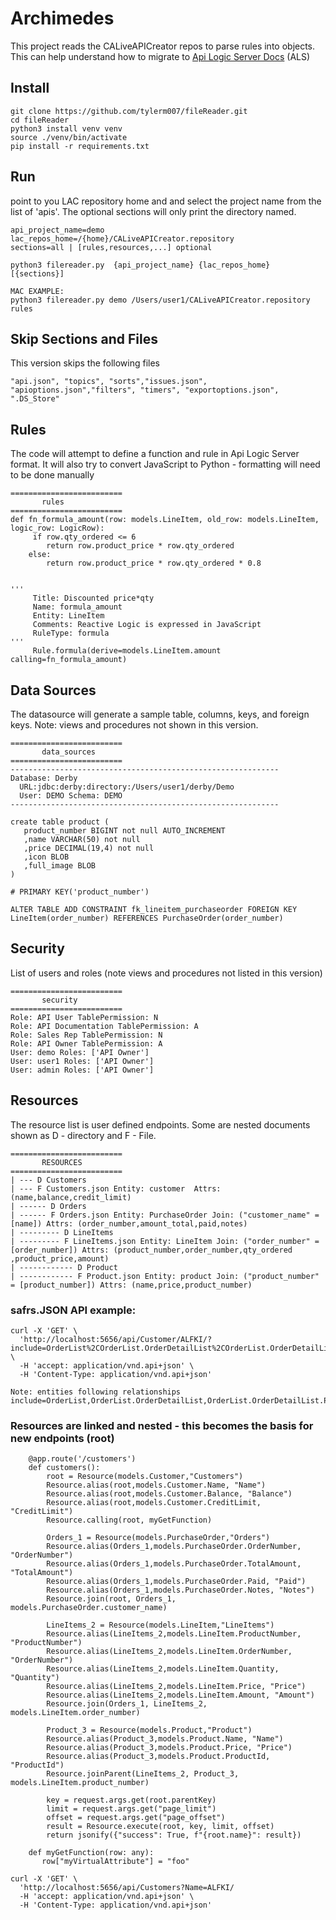 # Archimedes

This project reads the CALiveAPICreator repos to parse rules into objects. This can help understand how to migrate to [Api Logic Server Docs](https://apilogicserver.github.io/Docs/) (ALS)

## Install
```
git clone https://github.com/tylerm007/fileReader.git
cd fileReader
python3 install venv venv
source ./venv/bin/activate
pip install -r requirements.txt
```

## Run
point to you LAC repository home and  and select the project name from the list of 'apis'. The optional sections will only print the directory named.
```
api_project_name=demo
lac_repos_home=/{home}/CALiveAPICreator.repository
sections=all | [rules,resources,...] optional

python3 filereader.py  {api_project_name} {lac_repos_home} [{sections}]

MAC EXAMPLE:
python3 filereader.py demo /Users/user1/CALiveAPICreator.repository rules
```

## Skip Sections and Files
This version skips the following files
```
"api.json", "topics", "sorts","issues.json", "apioptions.json","filters", "timers", "exportoptions.json", ".DS_Store"
```

## Rules
The code will attempt to define a function and rule in Api Logic Server format. It will also try to convert JavaScript to Python - formatting will need to be done manually
```
=========================
       rules 
=========================
def fn_formula_amount(row: models.LineItem, old_row: models.LineItem, logic_row: LogicRow):
     if row.qty_ordered <= 6
        return row.product_price * row.qty_ordered
    else:
        return row.product_price * row.qty_ordered * 0.8


'''
     Title: Discounted price*qty
     Name: formula_amount
     Entity: LineItem
     Comments: Reactive Logic is expressed in JavaScript
     RuleType: formula
'''
     Rule.formula(derive=models.LineItem.amount calling=fn_formula_amount)

```


## Data Sources
The datasource will generate a sample table, columns, keys, and foreign keys. Note: views and procedures not shown in this version.
```
=========================
       data_sources 
=========================
------------------------------------------------------------
Database: Derby 
  URL:jdbc:derby:directory:/Users/user1/derby/Demo 
  User: DEMO Schema: DEMO
------------------------------------------------------------

create table product (
   product_number BIGINT not null AUTO_INCREMENT
   ,name VARCHAR(50) not null 
   ,price DECIMAL(19,4) not null 
   ,icon BLOB  
   ,full_image BLOB  
)

# PRIMARY KEY('product_number')

ALTER TABLE ADD CONSTRAINT fk_lineitem_purchaseorder FOREIGN KEY LineItem(order_number) REFERENCES PurchaseOrder(order_number)

```

## Security
List of users and roles (note views and procedures not listed in this version)
```
=========================
       security 
=========================
Role: API User TablePermission: N
Role: API Documentation TablePermission: A
Role: Sales Rep TablePermission: N
Role: API Owner TablePermission: A
User: demo Roles: ['API Owner']
User: user1 Roles: ['API Owner']
User: admin Roles: ['API Owner']
```

## Resources
The resource list is user defined endpoints.  Some are nested documents shown as D - directory and F - File. 
```
=========================
       RESOURCES 
=========================
| --- D Customers
| --- F Customers.json Entity: customer  Attrs: (name,balance,credit_limit) 
| ------ D Orders
| ------ F Orders.json Entity: PurchaseOrder Join: ("customer_name" = [name]) Attrs: (order_number,amount_total,paid,notes)
| --------- D LineItems
| --------- F LineItems.json Entity: LineItem Join: ("order_number" = [order_number]) Attrs: (product_number,order_number,qty_ordered ,product_price,amount)
| ------------ D Product
| ------------ F Product.json Entity: product Join: ("product_number" = [product_number]) Attrs: (name,price,product_number)
```
### safrs.JSON API example:
```
curl -X 'GET' \
  'http://localhost:5656/api/Customer/ALFKI/?include=OrderList%2COrderList.OrderDetailList%2COrderList.OrderDetailList.Product&fields%5BCustomer%5D=Id%2CCompanyName%2CContactName%2CContactTitle%2CAddress%2CCity%2CRegion%2CPostalCode%2CCountry%2CPhone%2CFax%2CBalance%2CCreditLimit%2COrderCount%2CUnpaidOrderCount%2CClient_id' \
  -H 'accept: application/vnd.api+json' \
  -H 'Content-Type: application/vnd.api+json'

Note: entities following relationships
include=OrderList,OrderList.OrderDetailList,OrderList.OrderDetailList.Product
```

### Resources are linked and nested - this becomes the basis for new endpoints (root)
```
    @app.route('/customers')
    def customers():
        root = Resource(models.Customer,"Customers")
        Resource.alias(root,models.Customer.Name, "Name")
        Resource.alias(root,models.Customer.Balance, "Balance")
        Resource.alias(root,models.Customer.CreditLimit, "CreditLimit")
        Resource.calling(root, myGetFunction)

        Orders_1 = Resource(models.PurchaseOrder,"Orders")
        Resource.alias(Orders_1,models.PurchaseOrder.OrderNumber, "OrderNumber")
        Resource.alias(Orders_1,models.PurchaseOrder.TotalAmount, "TotalAmount")
        Resource.alias(Orders_1,models.PurchaseOrder.Paid, "Paid")
        Resource.alias(Orders_1,models.PurchaseOrder.Notes, "Notes")
        Resource.join(root, Orders_1, models.PurchaseOrder.customer_name)

        LineItems_2 = Resource(models.LineItem,"LineItems")
        Resource.alias(LineItems_2,models.LineItem.ProductNumber, "ProductNumber")
        Resource.alias(LineItems_2,models.LineItem.OrderNumber, "OrderNumber")
        Resource.alias(LineItems_2,models.LineItem.Quantity, "Quantity")
        Resource.alias(LineItems_2,models.LineItem.Price, "Price")
        Resource.alias(LineItems_2,models.LineItem.Amount, "Amount")
        Resource.join(Orders_1, LineItems_2, models.LineItem.order_number)

        Product_3 = Resource(models.Product,"Product")
        Resource.alias(Product_3,models.Product.Name, "Name")
        Resource.alias(Product_3,models.Product.Price, "Price")
        Resource.alias(Product_3,models.Product.ProductId, "ProductId")
        Resource.joinParent(LineItems_2, Product_3, models.LineItem.product_number)

        key = request.args.get(root.parentKey)
        limit = request.args.get("page_limit")
        offset = request.args.get("page_offset")
        result = Resource.execute(root, key, limit, offset)
        return jsonify({"success": True, f"{root.name}": result})

    def myGetFunction(row: any):
       row["myVirtualAttribute"] = "foo"

curl -X 'GET' \
  'http://localhost:5656/api/Customers?Name=ALFKI/
  -H 'accept: application/vnd.api+json' \
  -H 'Content-Type: application/vnd.api+json'

```